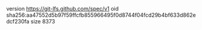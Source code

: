 version https://git-lfs.github.com/spec/v1
oid sha256:aa47552d5b97f59ffcfb855966495f0d8744f04fcd29b4bf633d862edcf230fa
size 8373
